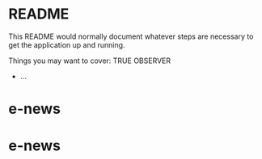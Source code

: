# README

This README would normally document whatever steps are necessary to get the
application up and running.

Things you may want to cover:
TRUE OBSERVER
* ...
# e-news
# e-news
